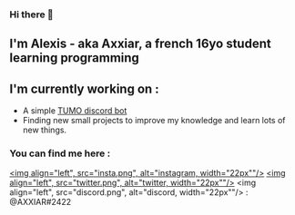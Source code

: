 ### Hi there 👋
## I'm Alexis - aka Axxiar, a french 16yo student learning programming

## I'm currently working on :
- A simple [TUMO discord bot]('https://github.com/Hypermario/TUMO-bot')
- Finding new small projects to improve my knowledge and learn lots of new things.

### You can find me here :
[<img align="left", src="insta.png", alt="instagram, width="22px""/>](https://www.instagram.com/axxi4r/)
[<img align="left", src="twitter.png", alt="twitter, width="22px""/>](https://twitter.com/Axxi4R)
<img align="left", src="discord.png", alt="discord, width="22px""/> : @AXXIAR#2422
